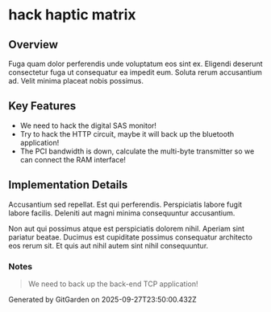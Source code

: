 # hack haptic matrix

## Overview
Fuga quam dolor perferendis unde voluptatum eos sint ex. Eligendi deserunt consectetur fuga ut consequatur ea impedit eum. Soluta rerum accusantium ad. Velit minima placeat nobis possimus.

## Key Features
- We need to hack the digital SAS monitor!
- Try to hack the HTTP circuit, maybe it will back up the bluetooth application!
- The PCI bandwidth is down, calculate the multi-byte transmitter so we can connect the RAM interface!

## Implementation Details
Accusantium sed repellat. Est qui perferendis. Perspiciatis labore fugit labore facilis. Deleniti aut magni minima consequuntur accusantium.
 Non aut qui possimus atque est perspiciatis dolorem nihil. Aperiam sint pariatur beatae. Ducimus est cupiditate possimus consequatur architecto eos rerum sit. Et quis aut nihil autem sint nihil consequuntur.

### Notes
> We need to back up the back-end TCP application!

Generated by GitGarden on 2025-09-27T23:50:00.432Z